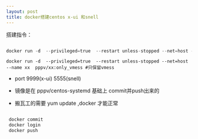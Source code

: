 ```yaml
---
layout: post
title: docker搭建centos x-ui 和snell
---
```


搭建指令：


```python

docker run -d  --privileged=true  --restart unless-stopped --net=host --name xx  pppv/xx

```



```
docker run -d  --privileged=true  --restart unless-stopped --net=host --name xx  pppv/xx:only_vmess #只保留vmess
```



- port  9999(x-ui)     5555(snell)

- 镜像是在 pppv/centos-systemd 基础上 commit并push出来的

- 搬瓦工的需要 yum update ,docker 才能正常


```python

 docker commit
 docker login
 docker push

```





